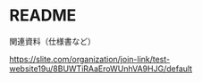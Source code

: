 # README

関連資料（仕様書など）

https://slite.com/organization/join-link/test-website19u/8BUWTiRAaEroWUnhVA9HJG/default
